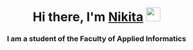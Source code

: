 <h1 align="center">Hi there, I'm <a href="https://t.me/Nikitka_Z_X_C" target="_blank">Nikita</a> 
<img src="https://github.com/blackcater/blackcater/raw/main/images/Hi.gif" height="32"/></h1>
<h3 align="center">I am a student of the Faculty of Applied Informatics</h3>
